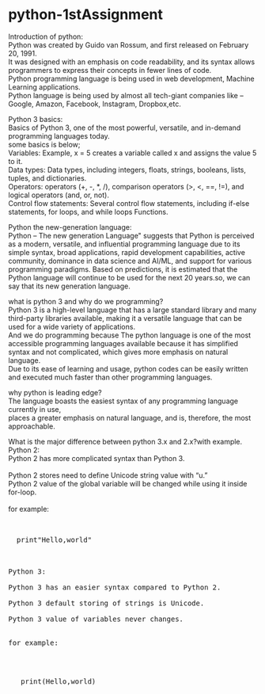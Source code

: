 # python-1stAssignment<br>
Introduction of python:<br>
Python was created by Guido van Rossum, and first released on February 20, 1991.<br>
It was designed with an emphasis on code readability, and its syntax allows programmers to express their concepts in fewer lines of code.<br>
Python programming language is being used in web development, Machine Learning applications.<br>
Python language is being used by almost all tech-giant companies like – Google, Amazon, Facebook, Instagram, Dropbox,etc.<br>

Python 3 basics:<br>
Basics of Python 3, one of the most powerful, versatile, and in-demand programming languages today.<br>
some basics is below;<br>
Variables: Example, x = 5 creates a variable called x and assigns the value 5 to it.<br>
Data types: Data types, including integers, floats, strings, booleans, lists, tuples, and dictionaries.<br>
Operators: operators (+, -, *, /), comparison operators (>, <, ==, !=), and logical operators (and, or, not).<br>
Control flow statements: Several control flow statements, including if-else statements, for loops, and while loops
Functions.<br>

Python the new-generation language:<br>
Python – The new generation Language" suggests that Python is perceived as a modern, versatile, and influential programming language due to its simple syntax, broad applications, rapid development capabilities, active community, dominance in data science and AI/ML, and support for various programming paradigms.
Based on predictions, it is estimated that the Python language will continue to be used for the next 20 years.so, we can say that its new generation language.

what is python 3 and why do we programming?<br>
Python 3 is a high-level language that has a large standard library and many third-party libraries available, making it a versatile language that can be used for a wide variety of applications.<br>
And we do programming because The python language is one of the most accessible programming languages available because it has simplified syntax and not complicated, which gives more emphasis on natural language.<br>
Due to its ease of learning and usage, python codes can be easily written and executed much faster than other programming languages.<br>


why python is leading edge?<br>
The language boasts the easiest syntax of any programming language currently in use,<br>
places a greater emphasis on natural language, and is, therefore, the most approachable.<br>

What is the major difference between python 3.x and 2.x?with example.<br>
Python 2:<br> 
Python 2 has more complicated syntax than Python 3.<br>                                         
Python 2 stores need to define Unicode string value with “u.”<br> 
Python 2 value of the global variable will be changed while using it inside for-loop.<br>                                                                                          
for example:<br>                                                                                                                                                           
<pre><br>                                                                                    
  print"Hello,world"<br>                                                                         
</pre<br>

Python 3:<br>
Python 3 has an easier syntax compared to Python 2.<br>
Python 3 default storing of strings is Unicode.<br>
Python 3 value of variables never changes.<br>

for example:<br>                                                                                                                                                           
<pre><br> 
   print(Hello,world)<br>                                                                         
</pre<br>
